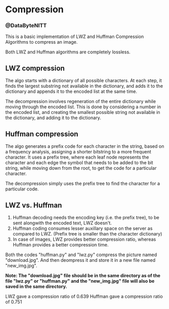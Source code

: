 # Compression
### @DataByteNITT

This is a basic implementation of LWZ and Huffman Compression Algorithms to compress an image.

Both LWZ and Huffman algorithms are completely lossless.

## LWZ compression

The algo starts with a dictionary of all possible characters. At each step, it finds the largest substring not available in the dictionary, and adds it to the dictionary and appends it to the encoded list at the same time.

The decompression involves regeneration of the entire dictionary while moving through the encoded list. This is done by considering a number in the encoded list, and creating the smallest possible string not available in the dictionary, and adding it to the dictionary.

## Huffman compression

The algo generates a prefix code for each character in the string, based on a frequency analysis, assigning a shorter bitstring to a more frequent character. It uses a prefix tree, where each leaf node represents the character and each edge the symbol that needs to be added to the bit string, while moving down from the root, to get the code for a particular character.

The decompression simply uses the prefix tree to find the character for a particular code.

## LWZ vs. Huffman
1. Huffman decoding needs the encoding key (i.e. the prefix tree), to be sent alongwith the encoded text, LWZ doesn't.
2. Huffman coding consumes lesser auxillary space on the server as compared to LWZ. (Prefix tree is smaller than the character dictionary)
3. In case of images, LWZ provides better compression ratio, whereas Huffman provides a better compression time.

Both the codes "huffman.py" and "lwz.py" compress the picture named "download.jpg".
And then deompress it and store it in a new file named "new_img.jpg".

**Note: The "download.jpg" file should be in the same directory as of the file "lwz.py" or "huffman.py" and the "new_img.jpg" file will also be saved in the same directory.**

LWZ gave a compression ratio of 0.639
Huffman gave a compression ratio of 0.751

